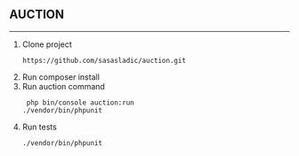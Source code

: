 ## AUCTION

___

1. Clone project
    ```
    https://github.com/sasasladic/auction.git
   ```
2. Run composer install
3. Run auction command
   ```
    php bin/console auction:run
   ./vendor/bin/phpunit 
   ```
4. Run tests
    ```
   ./vendor/bin/phpunit 
   ```